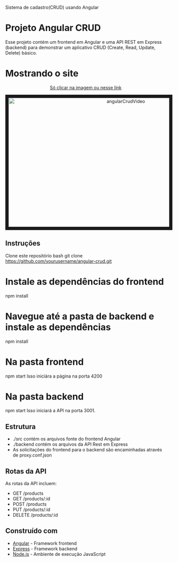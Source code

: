 Sistema de cadastro(CRUD) usando Angular

# Projeto Angular CRUD
Esse projeto contém um frontend em Angular e uma API REST em Express (backend) para demonstrar um aplicativo CRUD (Create, Read, Update, Delete) básico.

# Mostrando o site
<a href="https://www.loom.com/share/0e4cf48cac104719a3d4c554d8e9b5ff" target="_blank">
   <div align="center">
   <p>Só clicar na imagem ou nesse link</p>
   <img href="https://www.loom.com/share/0e4cf48cac104719a3d4c554d8e9b5ff" src="https://user-images.githubusercontent.com/112717111/234389701-8a4eb76f-1a36-487e-a734-9681787e4f18.png" alt="angularCrudVideo" width="720" height="405" border="10" />
   </div>
  </a>


## Instruções

Clone este repositório
bash
git clone https://github.com/yourusername/angular-crud.git


# Instale as dependências do frontend
npm install
# Navegue até a pasta de backend e instale as dependências
npm install

# Na pasta frontend
npm start
Isso iniciára a página na porta 4200

# Na pasta backend
npm start
Isso iniciará a API na porta 3001.

## Estrutura
- ./src contém os arquivos fonte do frontend Angular
- ./backend contém os arquivos da API Rest em Express
- As solicitações do frontend para o backend são encaminhadas através de proxy.conf.json
## Rotas da API
As rotas da API incluem:
- GET /products
- GET /products/:id
- POST /products
- PUT /products/:id
- DELETE /products/:id
## Construído com
- [Angular](https://angular.io/) - Framework frontend
- [Express](https://expressjs.com/) - Framework backend
- [Node.js](https://nodejs.org/) - Ambiente de execução JavaScript
